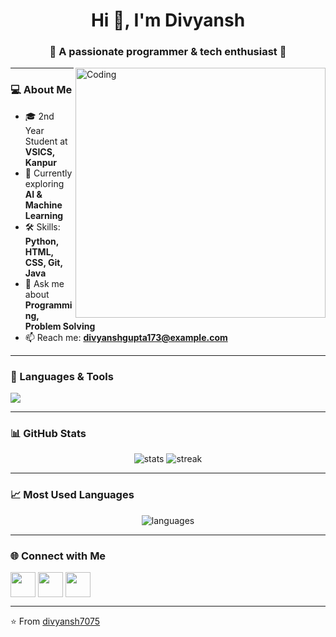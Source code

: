 <h1 align="center">Hi 👋, I'm Divyansh</h1>
<h3 align="center">🚀 A passionate programmer & tech enthusiast 🚀</h3>

<img align="right" alt="Coding" width="400" src="https://cdn.dribbble.com/users/1162077/screenshots/3848914/programmer.gif">

---

### 💻 About Me
- 🎓 2nd Year Student at **VSICS, Kanpur**
- 🌱 Currently exploring **AI & Machine Learning**
- 🛠 Skills: **Python, HTML, CSS, Git, Java**
- 💬 Ask me about **Programming, Problem Solving**
- 📫 Reach me: **divyanshgupta173@example.com**

---

### 🚀 Languages & Tools
<p align="left">
  <img src="https://skillicons.dev/icons?i=python,html,css,js,java,git,github,vscode,linux,mysql" />
</p>

---

### 📊 GitHub Stats
<p align="center">
  <img src="https://github-readme-stats.vercel.app/api?username=divyansh7075&show_icons=true&theme=tokyonight" alt="stats" />
  <img src="https://github-readme-streak-stats.herokuapp.com/?user=divyansh7075&theme=tokyonight" alt="streak" />
</p>

---

### 📈 Most Used Languages
<p align="center">
  <img src="https://github-readme-stats.vercel.app/api/top-langs/?username=divyansh7075&layout=compact&theme=tokyonight" alt="languages" />
</p>

---

### 🌐 Connect with Me
<p align="left">
<a href="https://www.linkedin.com/in/divyanshgupta07/" target="blank"><img align="center" src="https://skillicons.dev/icons?i=linkedin" height="40" /></a>
  <img align="center" src="https://skillicons.dev/icons?i=linkedin" height="40" />
</a>
<a href="mailto:divyanshgupta173@example.com">
  <img align="center" src="https://skillicons.dev/icons?i=gmail" height="40" />
</a>
</p>

---

⭐ From [divyansh7075](https://github.com/divyansh7075)


<!--
**divyansh7075/divyansh7075** is a ✨ _special_ ✨ repository because its `README.md` (this file) appears on your GitHub profile.

Here are some ideas to get you started:

- 🔭 I’m currently working on ...
- 🌱 I’m currently learning ...
- 👯 I’m looking to collaborate on ...
- 🤔 I’m looking for help with ...
- 💬 Ask me about ...
- 📫 How to reach me: ...
- 😄 Pronouns: ...
- ⚡ Fun fact: ...
-->
